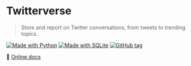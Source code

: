# Twitterverse
> Store and report on Twitter conversations, from tweets to trending topics.

[![Made with Python](https://img.shields.io/badge/Made%20with-Python-blue.svg)](https://www.python.org/)
[![Made with SQLite](https://img.shields.io/badge/Made%20with-SQLite-blue.svg)](https://www.sqlite.org/)
[![GitHub tag](https://img.shields.io/github/tag/MichaelCurrin/twitterverse.svg)](https://GitHub.com/MichaelCurrin/twitterverse/tags/)

:open_file_folder: [Online docs](https://michaelcurrin.github.io/twitterverse)
